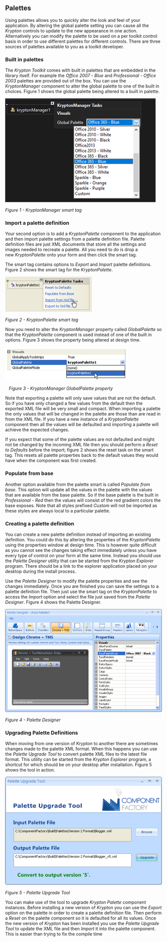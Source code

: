 ## Palettes

Using palettes allows you to quickly alter the look and feel of your
application. By altering the global palette setting you can cause all the
*Krypton* controls to update to the new appearance in one action. Alternatively
you can modify the palette to be used on a per toolkit control basis in order to
use different palettes for different controls. There are three sources of
palettes available to you as a toolkit developer.

### Built in palettes  
The *Krypton Toolkit* comes with built in palettes that are embedded in the
library itself. For example the *Office 2007 - Blue* and *Professional - Office
2003* palettes are provided out of the box. You can use the *KryptonManager*
component to alter the global palette to one of the built in choices. Figure 1
shows the global palette being altered to a built in palette.

![*Figure 1 - KryptonManager smart tag*](images\PaletteManager.png)

*Figure 1 - KryptonManager smart tag*

### Import a palette definition  
Your second option is to add a *KryptonPalette* component to the application and
then import palette settings from a palette definition file. Palette definition
files are just XML documents that store all the settings and images needed to
recreate a palette. All you need to do is drop a new *KryptonPalette* onto your
form and then click the smart tag.   
  
The smart tag contains options to *Export* and *Import* palette definitions.
Figure 2 shows the smart tag for the *KryptonPalette*.

![*Figure 2 - KryptonPalette smart tag*](images\PaletteImport.png)

*Figure 2 - KryptonPalette smart tag*  


Now you need to alter the *KryptonManager* property called *GlobalPalette* so
that the *KryptonPalette* component is used instead of one of the built in
options. Figure 3 shows the property being altered at design time.  
  
![*Figure 3 - KryptonManager GlobalPalette property*](images\PaletteCustom.png)

   *Figure 3 - KryptonManager GlobalPalette property*

Note that exporting a palette will only save values that are not the default. So
if you have only changed a few values from the default then the exported XML
file will be very small and compact. When importing a palette the only values
that will be changed in the palette are those than are read in from the XML
file. If you have a new instance of a *KryptonPalette* component then all the
values will be defaulted and importing a palette will achieve the expected
changes.  
  
If you expect that some of the palette values are not defaulted and might not be
changed by the incoming XML file then you should perform a *Reset to Defaults*
before the import; figure 2 shows the reset task on the smart tag. This resets
all palette properties back to the default values they would have when the
component was first created.  

### Populate from base  
Another option available from the palette smart is called *Populate from base*.
This option will update all the values in the palette with the values that are
available from the base palette. So if the base palette is the built in
*Professional - Red* then the values will consist of the red gradient colors the
base exposes. Note that all styles prefixed *Custom* will not be imported as
these styles are always local to a particular palette.  

### Creating a palette definition
  
You can create a new palette definition instead of importing an existing
definition. You could do this by altering the properties of the *KryptonPalette*
using the properties window at design time. This is however quite difficult as
you cannot see the changes taking effect immediately unless you have every type
of control on your form at the same time. Instead you should use the *Palette
Designer* utility that can be started from the *Krypton Explorer* program. There
should be a link to the explorer application placed on your desktop during the
install process.

Use the *Palette Designer* to modify the palette properties and see the changes
immediately. Once you are finished you can save the settings to a palette
definition file. Then just use the smart tag on the *KryptonPalette* to access
the *Import* option and select the file just saved from the *Palette Designer*.
Figure 4 shows the Palette Designer.

![*Figure 4 - Palette Designer*](images\PaletteDesigner.png)

*Figure 4 - Palette Designer*  
  
### Upgrading Palette Definitions  
When moving from one version of *Krypton* to another there are sometimes changes
made to the palette XML format. When this happens you can use the *Palette
Upgrade Tool* to convert palette XML files to the latest file format. This
utility can be started from the *Krypton Explorer* program, a shortcut for which
should be on your desktop after installation. Figure 5 shows the tool in action.  
  
![*Figure 5 - Palette Upgrade Tool*](images\PaletteUpgradeTool.png)

*Figure 5 - Palette Upgrade Tool*  
  
You can make use of the tool to upgrade *Krypton Palette* component instances.
Before installing a new version of *Krypton* you can use the *Export* option on
the palette in order to create a palette definition file. Then perform a *Reset*
on the palette component so it is defaulted for all its values. Once the new
version of *Krypton* has been installed you use the *Palette Upgrade Tool* to
update the XML file and then *Import* it into the palette component. This is
easier than trying to fix the compile time
